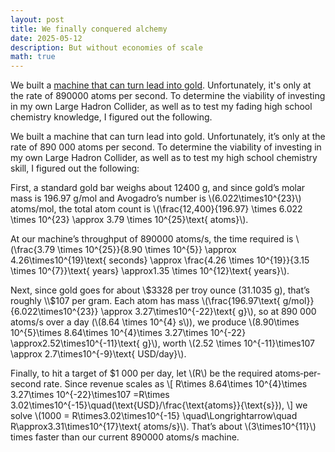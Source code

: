 ```yaml
---
layout: post
title: We finally conquered alchemy
date: 2025-05-12
description: But without economies of scale 
math: true
---
```


We built a [machine that can turn lead into gold](https://www.home.cern/news/news/physics/alice-detects-conversion-lead-gold-lhc). Unfortunately, it's only at the rate of 890000 atoms per second. To determine the viability of investing in my own Large Hadron Collider, as well as to test my fading high school chemistry knowledge, I figured out the following.

We built a machine that can turn lead into gold. Unfortunately, it’s only at the rate of 890 000 atoms per second. To determine the viability of investing in my own Large Hadron Collider, as well as to test my high school chemistry skill, I figured out the following:

First, a standard gold bar weighs about 12400 g, and since gold’s molar mass is 196.97 g/mol and Avogadro’s number is \\(6.022\times10^{23}\\) atoms/mol, the total atom count is \\(\frac{12\,400}{196.97} \times 6.022 \times 10^{23} \approx 3.79 \times 10^{25}\text{ atoms}\\).

At our machine’s throughput of 890000 atoms/s, the time required is \\(\frac{3.79 \times 10^{25}}{8.90 \times 10^{5}} \approx 4.26\times10^{19}\text{ seconds}
 \approx \frac{4.26 \times 10^{19}}{3.15 \times 10^{7}}\text{ years} \approx1.35 \times 10^{12}\text{ years}\\).

Next, since gold goes for about \\$3328 per troy ounce (31.1035 g), that’s roughly \\$107 per gram. Each atom has mass \\(\frac{196.97\text{ g/mol}}{6.022\times10^{23}}
\approx 3.27\times10^{-22}\text{ g}\\), so at 890 000 atoms/s over a day (\\(8.64 \times 10^{4} s\\)), we produce \\(8.90\times 10^{5}\times 8.64\times 10^{4}\times 3.27\times 10^{-22} \approx2.52\times10^{-11}\text{ g}\\), worth \\(2.52 \times 10^{-11}\times107 \approx 2.7\times10^{-9}\text{ USD/day}\\).

Finally, to hit a target of $1 000 per day, let \\(R\\) be the required atoms‐per‐second rate. Since revenue scales as
\\[
R\times 8.64\times 10^{4}\times 3.27\times 10^{-22}\times107
=R\times 3.02\times10^{-15}\quad(\text{USD}/\frac{\text{atoms}}{\text{s}}),
\\]
we solve \\(1000 = R\times3.02\times10^{-15} \quad\Longrightarrow\quad R\approx3.31\times10^{17}\text{ atoms/s}\\). That’s about \\(3\times10^{11}\\) times faster than our current 890000 atoms/s machine.